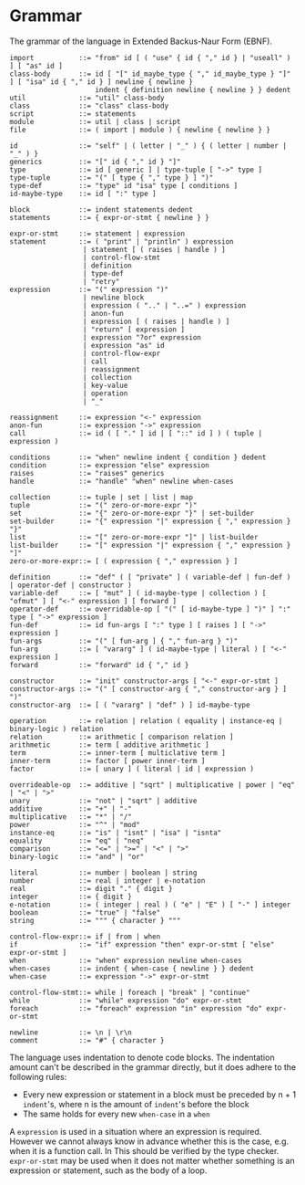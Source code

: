 # Grammar

The grammar of the language in Extended Backus-Naur Form (EBNF).

    import           ::= "from" id [ ( "use" { id { "," id } | "useall" ) ] [ "as" id ]
    class-body       ::= id [ "[" id_maybe_type { "," id_maybe_type } "]" ] [ "isa" id { "," id } ] newline { newline }
                         indent { definition newline { newline } } dedent
    util             ::= "util" class-body
    class            ::= "class" class-body
    script           ::= statements
    module           ::= util | class | script
    file             ::= ( import | module ) { newline { newline } }
    
    id               ::= "self" | ( letter | "_" ) { ( letter | number | "_" ) }
    generics         ::= "[" id { "," id } "]"
    type             ::= id [ generic ] | type-tuple [ "->" type ]
    type-tuple       ::= "(" [ type { "," type } ] ")" 
    type-def         ::= "type" id "isa" type [ conditions ]
    id-maybe-type    ::= id [ ":" type ]
    
    block            ::= indent statements dedent
    statements       ::= { expr-or-stmt { newline } }
    
    expr-or-stmt     ::= statement | expression
    statement        ::= ( "print" | "println" ) expression 
                      | statement [ ( raises | handle ) ]
                      | control-flow-stmt
                      | definition
                      | type-def
                      | "retry"
    expression       ::= "(" expression ")" 
                      | newline block
                      | expression ( ".." | "..=" ) expression
                      | anon-fun
                      | expression [ ( raises | handle ) ]
                      | "return" [ expression ]
                      | expression "?or" expression
                      | expression "as" id 
                      | control-flow-expr 
                      | call
                      | reassignment
                      | collection
                      | key-value
                      | operation
                      | "_"
                     
    reassignment     ::= expression "<-" expression
    anon-fun         ::= expression "->" expression
    call             ::= id ( [ "." ] id | [ "::" id ] ) ( tuple | expression )
    
    conditions       ::= "when" newline indent { condition } dedent
    condition        ::= expression "else" expression
    raises           ::= "raises" generics
    handle           ::= "handle" "when" newline when-cases
    
    collection       ::= tuple | set | list | map
    tuple            ::= "(" zero-or-more-expr ")"
    set              ::= "{" zero-or-more-expr "}" | set-builder
    set-builder      ::= "{" expression "|" expression { "," expression } "}"
    list             ::= "[" zero-or-more-expr "]" | list-builder
    list-builder     ::= "[" expression "|" expression { "," expression } "]"
    zero-or-more-expr::= [ ( expression { "," expression } ]
    
    definition       ::= "def" ( [ "private" ] ( variable-def | fun-def ) | operator-def | constructor )
    variable-def     ::= [ "mut" ] ( id-maybe-type | collection ) [ "ofmut" ] [ "<-" expression ] [ forward ]
    operator-def     ::= overridable-op [ "(" [ id-maybe-type ] ")" ] ":" type [ "->" expression ]
    fun-def          ::= id fun-args [ ":" type ] [ raises ] [ "->" expression ]
    fun-args         ::= "(" [ fun-arg ] { "," fun-arg } ")"
    fun-arg          ::= [ "vararg" ] ( id-maybe-type | literal ) [ "<-" expression ]
    forward          ::= "forward" id { "," id }

    constructor      ::= "init" constructor-args [ "<-" expr-or-stmt ]
    constructor-args ::= "(" [ constructor-arg { "," constructor-arg } ] ")"
    constructor-arg  ::= [ ( "vararg" | "def" ) ] id-maybe-type
    
    operation        ::= relation | relation ( equality | instance-eq | binary-logic ) relation
    relation         ::= arithmetic [ comparison relation ]
    arithmetic       ::= term [ additive arithmetic ]
    term             ::= inner-term [ multiclative term ]
    inner-term       ::= factor [ power inner-term ]
    factor           ::= [ unary ] ( literal | id | expression )
    
    overrideable-op  ::= additive | "sqrt" | multiplicative | power | "eq" | "<" | ">"
    unary            ::= "not" | "sqrt" | additive 
    additive         ::= "+" | "-"
    multiplicative   ::= "*" | "/"
    power            ::= "^" | "mod"
    instance-eq      ::= "is" | "isnt" | "isa" | "isnta"
    equality         ::= "eq" | "neq"
    comparison       ::= "<=" | ">=" | "<" | ">"
    binary-logic     ::= "and" | "or"
    
    literal          ::= number | boolean | string
    number           ::= real | integer | e-notation
    real             ::= digit "." { digit }
    integer          ::= { digit }
    e-notation       ::= ( integer | real ) ( "e" | "E" ) [ "-" ] integer
    boolean          ::= "true" | "false"
    string           ::= """ { character } """
                                     
    control-flow-expr::= if | from | when
    if               ::= "if" expression "then" expr-or-stmt [ "else" expr-or-stmt ]
    when             ::= "when" expression newline when-cases
    when-cases       ::= indent { when-case { newline } } dedent
    when-case        ::= expression "->" expr-or-stmt
    
    control-flow-stmt::= while | foreach | "break" | "continue"
    while            ::= "while" expression "do" expr-or-stmt
    foreach          ::= "foreach" expression "in" expression "do" expr-or-stmt
    
    newline          ::= \n | \r\n
    comment          ::= "#" { character }

The language uses indentation to denote code blocks. The indentation amount can't be described in the grammar directly, 
but it does adhere to the following rules:

* Every new expression or statement in a block must be preceded by n + 1 `indent`'s, where n is the amount of 
  `indent`'s before the block
* The same holds for every new `when-case` in a `when`

A `expression` is used in a situation where an expression is required. However we cannot always know in advance whether
this is the case, e.g. when it is a function call. In This should be verified by the type checker.
`expr-or-stmt` may be used when it does not matter whether something is an expression or statement, such as the body of
a loop.
               